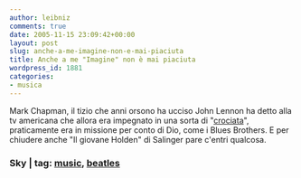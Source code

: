 ```yaml
---
author: leibniz
comments: true
date: 2005-11-15 23:09:42+00:00
layout: post
slug: anche-a-me-imagine-non-e-mai-piaciuta
title: Anche a me "Imagine" non è mai piaciuta
wordpress_id: 1881
categories:
- musica
---
```


Mark Chapman, il tizio che anni orsono ha ucciso John Lennon ha detto alla tv americana che allora era impegnato in una sorta di "[crociata](http://www.sky.com/skynews/article/0,,30200-13463326,00.html?f=rss)", praticamente era in missione per conto di Dio, come i Blues Brothers. E per chiudere anche "Il giovane Holden" di Salinger pare c'entri qualcosa.

### Sky | tag: [music](http://www.technorati.com/tags/music), [beatles](http://www.technorati.com/tags/beatles)

